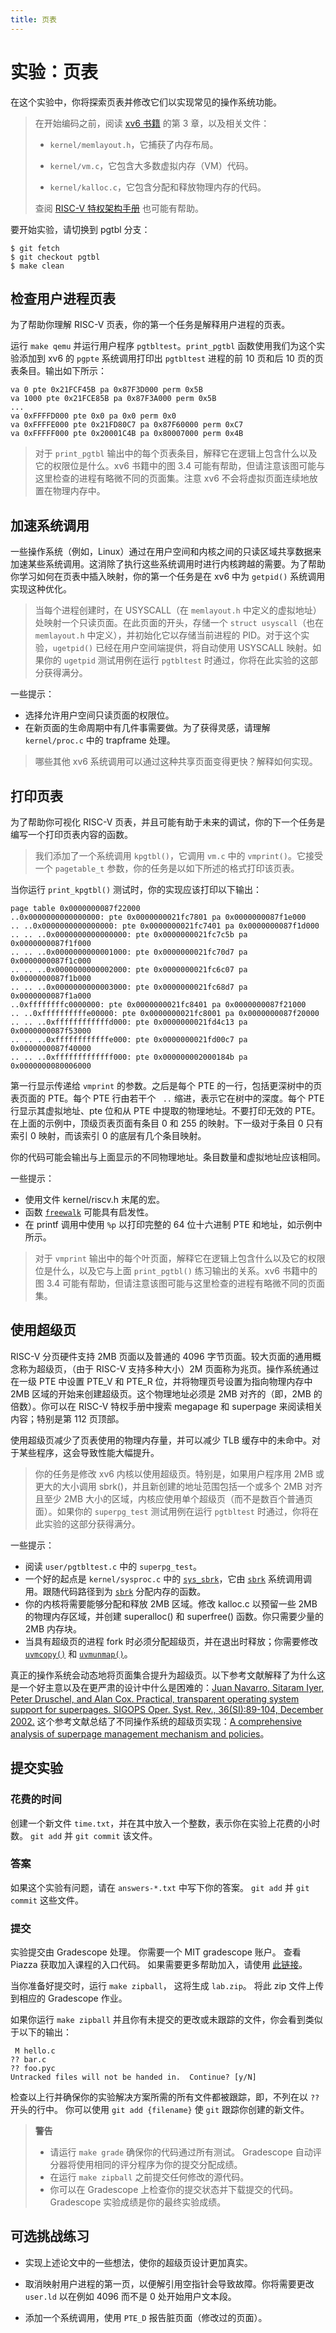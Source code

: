```yaml
---
title: 页表
---
```


# 实验：页表

在这个实验中，你将探索页表并修改它们以实现常见的操作系统功能。

> 在开始编码之前，阅读 [xv6 书籍](/mit6.1810/xv6/book-riscv-rev4.pdf.md) 的第 3 章，以及相关文件：
>
> *   `kernel/memlayout.h`，它捕获了内存布局。
>
> *   `kernel/vm.c`，它包含大多数虚拟内存（VM）代码。
>
> *   `kernel/kalloc.c`，它包含分配和释放物理内存的代码。
>
> 查阅 [RISC-V 特权架构手册](https://drive.google.com/file/d/17GeetSnT5wW3xNuAHI95-SI1gPGd5sJ_/view?usp=drive_link) 也可能有帮助。

要开始实验，请切换到 pgtbl 分支：
```
$ git fetch
$ git checkout pgtbl
$ make clean
```

## 检查用户进程页表

为了帮助你理解 RISC-V 页表，你的第一个任务是解释用户进程的页表。

运行 `make qemu` 并运行用户程序 `pgtbltest`。`print_pgtbl` 函数使用我们为这个实验添加到 xv6 的 `pgpte` 系统调用打印出 `pgtbltest` 进程的前 10 页和后 10 页的页表条目。输出如下所示：
```
va 0 pte 0x21FCF45B pa 0x87F3D000 perm 0x5B
va 1000 pte 0x21FCE85B pa 0x87F3A000 perm 0x5B
...
va 0xFFFFD000 pte 0x0 pa 0x0 perm 0x0
va 0xFFFFE000 pte 0x21FD80C7 pa 0x87F60000 perm 0xC7
va 0xFFFFF000 pte 0x20001C4B pa 0x80007000 perm 0x4B
```

> 对于 `print_pgtbl` 输出中的每个页表条目，解释它在逻辑上包含什么以及它的权限位是什么。xv6 书籍中的图 3.4 可能有帮助，但请注意该图可能与这里检查的进程有略微不同的页面集。注意 xv6 不会将虚拟页面连续地放置在物理内存中。

## 加速系统调用

一些操作系统（例如，Linux）通过在用户空间和内核之间的只读区域共享数据来加速某些系统调用。这消除了执行这些系统调用时进行内核跨越的需要。为了帮助你学习如何在页表中插入映射，你的第一个任务是在 xv6 中为 `getpid()` 系统调用实现这种优化。

> 当每个进程创建时，在 USYSCALL（在 `memlayout.h` 中定义的虚拟地址）处映射一个只读页面。在此页面的开头，存储一个 `struct usyscall`（也在 `memlayout.h` 中定义），并初始化它以存储当前进程的 PID。对于这个实验，`ugetpid()` 已经在用户空间端提供，将自动使用 USYSCALL 映射。如果你的 `ugetpid` 测试用例在运行 `pgtbltest` 时通过，你将在此实验的这部分获得满分。

一些提示：
*   选择允许用户空间只读页面的权限位。
*   在新页面的生命周期中有几件事需要做。为了获得灵感，请理解 `kernel/proc.c` 中的 trapframe 处理。

> 哪些其他 xv6 系统调用可以通过这种共享页面变得更快？解释如何实现。

## 打印页表

为了帮助你可视化 RISC-V 页表，并且可能有助于未来的调试，你的下一个任务是编写一个打印页表内容的函数。

> 我们添加了一个系统调用 `kpgtbl()`，它调用 `vm.c` 中的 `vmprint()`。它接受一个 `pagetable_t` 参数，你的任务是以如下所述的格式打印该页表。

当你运行 `print_kpgtbl()` 测试时，你的实现应该打印以下输出：

```
page table 0x0000000087f22000
..0x0000000000000000: pte 0x0000000021fc7801 pa 0x0000000087f1e000
.. ..0x0000000000000000: pte 0x0000000021fc7401 pa 0x0000000087f1d000
.. .. ..0x0000000000000000: pte 0x0000000021fc7c5b pa 0x0000000087f1f000
.. .. ..0x0000000000001000: pte 0x0000000021fc70d7 pa 0x0000000087f1c000
.. .. ..0x0000000000002000: pte 0x0000000021fc6c07 pa 0x0000000087f1b000
.. .. ..0x0000000000003000: pte 0x0000000021fc68d7 pa 0x0000000087f1a000
..0xffffffffc0000000: pte 0x0000000021fc8401 pa 0x0000000087f21000
.. ..0xffffffffffe00000: pte 0x0000000021fc8001 pa 0x0000000087f20000
.. .. ..0xffffffffffffd000: pte 0x0000000021fd4c13 pa 0x0000000087f53000
.. .. ..0xffffffffffffe000: pte 0x0000000021fd00c7 pa 0x0000000087f40000
.. .. ..0xfffffffffffff000: pte 0x000000002000184b pa 0x0000000080006000
```

第一行显示传递给 `vmprint` 的参数。之后是每个 PTE 的一行，包括更深树中的页表页面的 PTE。每个 PTE 行由若干个 ` ..` 缩进，表示它在树中的深度。每个 PTE 行显示其虚拟地址、pte 位和从 PTE 中提取的物理地址。不要打印无效的 PTE。在上面的示例中，顶级页表页面有条目 0 和 255 的映射。下一级对于条目 0 只有索引 0 映射，而该索引 0 的底层有几个条目映射。

你的代码可能会输出与上面显示的不同物理地址。条目数量和虚拟地址应该相同。

一些提示：
*   使用文件 kernel/riscv.h 末尾的宏。
*   函数 [`freewalk`](/source/xv6-riscv/kernel/vm.c.md#freewalk-kernel-vm-c) 可能具有启发性。
*   在 printf 调用中使用 `%p` 以打印完整的 64 位十六进制 PTE 和地址，如示例中所示。

> 对于 `vmprint` 输出中的每个叶页面，解释它在逻辑上包含什么以及它的权限位是什么，以及它与上面 `print_pgtbl()` 练习输出的关系。xv6 书籍中的图 3.4 可能有帮助，但请注意该图可能与这里检查的进程有略微不同的页面集。

## 使用超级页

RISC-V 分页硬件支持 2MB 页面以及普通的 4096 字节页面。较大页面的通用概念称为超级页，（由于 RISC-V 支持多种大小）2M 页面称为兆页。操作系统通过在一级 PTE 中设置 PTE_V 和 PTE_R 位，并将物理页号设置为指向物理内存中 2MB 区域的开始来创建超级页。这个物理地址必须是 2MB 对齐的（即，2MB 的倍数）。你可以在 RISC-V 特权手册中搜索 megapage 和 superpage 来阅读相关内容；特别是第 112 页顶部。

使用超级页减少了页表使用的物理内存量，并可以减少 TLB 缓存中的未命中。对于某些程序，这会导致性能大幅提升。

> 你的任务是修改 xv6 内核以使用超级页。特别是，如果用户程序用 2MB 或更大的大小调用 sbrk()，并且新创建的地址范围包括一个或多个 2MB 对齐且至少 2MB 大小的区域，内核应使用单个超级页（而不是数百个普通页面）。如果你的 `superpg_test` 测试用例在运行 `pgtbltest` 时通过，你将在此实验的这部分获得满分。

一些提示：
*   阅读 `user/pgtbltest.c` 中的 `superpg_test`。
*   一个好的起点是 `kernel/sysproc.c` 中的 [`sys_sbrk`](/source/xv6-riscv/kernel/sysproc.c.md#sys_sbrk-kernel-sysproc-c)，它由 [`sbrk`](/source/xv6-riscv/user/usertests.c.md#sbrk-user-usertests-c) 系统调用调用。跟随代码路径到为 [`sbrk`](/source/xv6-riscv/user/usertests.c.md#sbrk-user-usertests-c) 分配内存的函数。
*   你的内核将需要能够分配和释放 2MB 区域。修改 kalloc.c 以预留一些 2MB 的物理内存区域，并创建 superalloc() 和 superfree() 函数。你只需要少量的 2MB 内存块。
*
    当具有超级页的进程 fork 时必须分配超级页，并在退出时释放；你需要修改 [`uvmcopy()`](/source/xv6-riscv/kernel/vm.c.md#uvmcopy-kernel-vm-c) 和 [`uvmunmap()`](/source/xv6-riscv/kernel/vm.c.md#uvmunmap-kernel-vm-c)。

真正的操作系统会动态地将页面集合提升为超级页。以下参考文献解释了为什么这是一个好主意以及在更严肃的设计中什么是困难的：[Juan Navarro, Sitaram Iyer, Peter Druschel, and Alan Cox. Practical, transparent operating system support for superpages. SIGOPS Oper. Syst. Rev., 36(SI):89-104, December 2002.](https://www.usenix.org/conference/osdi-02/practical-transparent-operating-system-support-superpages) 这个参考文献总结了不同操作系统的超级页实现：[A comprehensive analysis of superpage management mechanism and policies](https://www.usenix.org/conference/atc20/presentation/zhu-weixi)。

## 提交实验

### 花费的时间

创建一个新文件 `time.txt`，并在其中放入一个整数，表示你在实验上花费的小时数。
`git add` 并 `git commit` 该文件。

### 答案

如果这个实验有问题，请在 `answers-*.txt` 中写下你的答案。
`git add` 并 `git commit` 这些文件。

### 提交

实验提交由 Gradescope 处理。
你需要一个 MIT gradescope 账户。
查看 Piazza 获取加入课程的入口代码。
如果需要更多帮助加入，请使用 [此链接](https://help.gradescope.com/article/gi7gm49peg-student-add-course#joining_a_course_using_a_course_code)。

当你准备好提交时，运行 `make zipball`，
这将生成 `lab.zip`。
将此 zip 文件上传到相应的 Gradescope 作业。

如果你运行 `make zipball` 并且你有未提交的更改或未跟踪的文件，你会看到类似于以下的输出：
```
 M hello.c
?? bar.c
?? foo.pyc
Untracked files will not be handed in.  Continue? [y/N]
```
检查以上行并确保你的实验解决方案所需的所有文件都被跟踪，即，不列在以 `??` 开头的行中。
你可以使用 `git add {filename}` 使 `git` 跟踪你创建的新文件。

> **警告**
> *   请运行 `make grade` 确保你的代码通过所有测试。
>     Gradescope 自动评分器将使用相同的评分程序为你的提交分配成绩。
> *   在运行 `make zipball` 之前提交任何修改的源代码。
> *   你可以在 Gradescope 上检查你的提交状态并下载提交的代码。Gradescope 实验成绩是你的最终实验成绩。

## 可选挑战练习

*   实现上述论文中的一些想法，使你的超级页设计更加真实。

*   取消映射用户进程的第一页，以便解引用空指针会导致故障。你将需要更改 `user.ld` 以在例如 4096 而不是 0 处开始用户文本段。

*   添加一个系统调用，使用 `PTE_D` 报告脏页面（修改过的页面）。